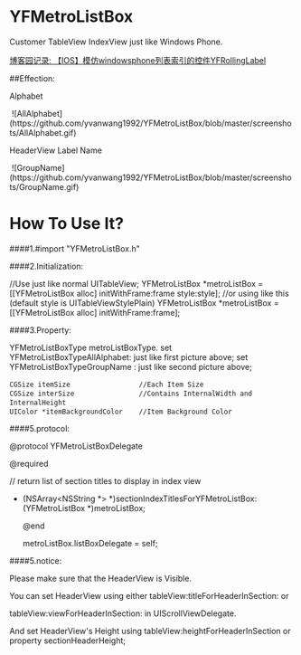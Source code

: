 # YFMetroListBox
Customer TableView IndexView just like Windows Phone.


[博客园记录: 【IOS】模仿windowsphone列表索引的控件YFRollingLabel](http://www.cnblogs.com/yffswyf/p/5541400.html) 

##Effection: 

Alphabet 
<p/>
 ![AllAlphabet](https://github.com/yvanwang1992/YFMetroListBox/blob/master/screenshots/AllAlphabet.gif)

HeaderView Label Name
<p/>
 ![GroupName](https://github.com/yvanwang1992/YFMetroListBox/blob/master/screenshots/GroupName.gif)
 
 
# How To Use It?

####1.#import "YFMetroListBox.h"

####2.Initialization:<p/>
	//Use just like normal UITableView; 
  	YFMetroListBox *metroListBox = [[YFMetroListBox alloc] initWithFrame:frame style:style];
	//or using like this (default style is UITableViewStylePlain)
	YFMetroListBox *metroListBox = [[YFMetroListBox alloc] initWithFrame:frame];

####3.Property:<p/>
	YFMetroListBoxType metroListBoxType.
    	set YFMetroListBoxTypeAllAlphabet: just like first picture above;
    	set YFMetroListBoxTypeGroupName  : just like second picture above;


  	CGSize itemSize                 //Each Item Size
	CGSize interSize                //Contains InternalWidth and InternalHeight
	UIColor *itemBackgroundColor	//Item Background Color
    


####5.protocol:<p/>
@protocol YFMetroListBoxDelegate <NSObject><p/>
@required<p/>
// return list of section titles to display in index view
- (NSArray<NSString *> *)sectionIndexTitlesForYFMetroListBox:(YFMetroListBox *)metroListBox;<p/>
@end

    
    metroListBox.listBoxDelegate = self;

####5.notice:<p/>
Please make sure that the HeaderView is Visible.<p/>
You can set HeaderView using either tableView:titleForHeaderInSection:  or<p/>
    tableView:viewForHeaderInSection: in UIScrollViewDelegate.<p/>
And set HeaderView's Height using tableView:heightForHeaderInSection or property sectionHeaderHeight;


